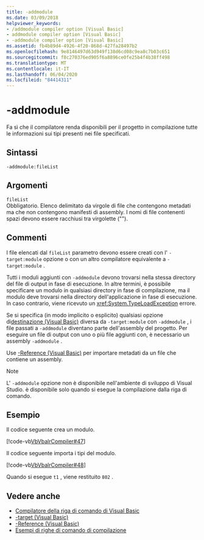 ```yaml
---
title: -addmodule
ms.date: 03/09/2018
helpviewer_keywords:
- /addmodule compiler option [Visual Basic]
- addmodule compiler option [Visual Basic]
- -addmodule compiler option [Visual Basic]
ms.assetid: fb4b89d4-4926-4f20-868d-427fa28497b2
ms.openlocfilehash: 9e8146497d63d949f138d6cd08c9ea8c7b03c651
ms.sourcegitcommit: f8c270376ed905f6a8896ce0fe25b4f4b38ff498
ms.translationtype: MT
ms.contentlocale: it-IT
ms.lasthandoff: 06/04/2020
ms.locfileid: "84414311"
---
```

# <a name="-addmodule"></a>-addmodule
Fa sì che il compilatore renda disponibili per il progetto in compilazione tutte le informazioni sui tipi presenti nei file specificati.  
  
## <a name="syntax"></a>Sintassi  
  
```console  
-addmodule:fileList  
```  
  
## <a name="arguments"></a>Argomenti  
 `fileList`  
 Obbligatorio. Elenco delimitato da virgole di file che contengono metadati ma che non contengono manifesti di assembly. I nomi di file contenenti spazi devono essere racchiusi tra virgolette ("").  
  
## <a name="remarks"></a>Commenti  
 I file elencati dal `fileList` parametro devono essere creati con l' `-target:module` opzione o con un altro compilatore equivalente a `-target:module` .  
  
 Tutti i moduli aggiunti con `-addmodule` devono trovarsi nella stessa directory del file di output in fase di esecuzione. In altre termini, è possibile specificare un modulo in qualsiasi directory in fase di compilazione, ma il modulo deve trovarsi nella directory dell'applicazione in fase di esecuzione. In caso contrario, viene ricevuto un <xref:System.TypeLoadException> errore.  
  
 Se si specifica (in modo implicito o esplicito) qualsiasi opzione di[destinazione (Visual Basic)](target.md) diversa da `-target:module` con `-addmodule` , i file passati a `-addmodule` diventano parte dell'assembly del progetto. Per eseguire un file di output con uno o più file aggiunti con, è necessario un assembly `-addmodule` .  
  
 Use [-Reference (Visual Basic)](reference.md) per importare metadati da un file che contiene un assembly.  
  
> [!NOTE]
> L' `-addmodule` opzione non è disponibile nell'ambiente di sviluppo di Visual Studio. è disponibile solo quando si esegue la compilazione dalla riga di comando.  
  
## <a name="example"></a>Esempio  
 Il codice seguente crea un modulo.  
  
 [!code-vb[VbVbalrCompiler#47](~/samples/snippets/visualbasic/VS_Snippets_VBCSharp/VbVbalrCompiler/VB/OptionStrictOff.vb#47)]  
  
 Il codice seguente importa i tipi del modulo.  
  
 [!code-vb[VbVbalrCompiler#48](~/samples/snippets/visualbasic/VS_Snippets_VBCSharp/VbVbalrCompiler/VB/OptionStrictOff.vb#48)]  
  
 Quando si esegue `t1` , viene restituito `802` .  
  
## <a name="see-also"></a>Vedere anche

- [Compilatore della riga di comando di Visual Basic](index.md)
- [-target (Visual Basic)](target.md)
- [-Reference (Visual Basic)](reference.md)
- [Esempi di righe di comando di compilazione](sample-compilation-command-lines.md)
